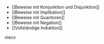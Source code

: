 - [[Beweise mit Konjunktion und Disjunktion]]
- [[Beweise mit Implikation]]
- [[Beweise mit Quantoren]]
- [[Beweise mit Negation]]
- [[Vollständige Induktion]]

nieco


